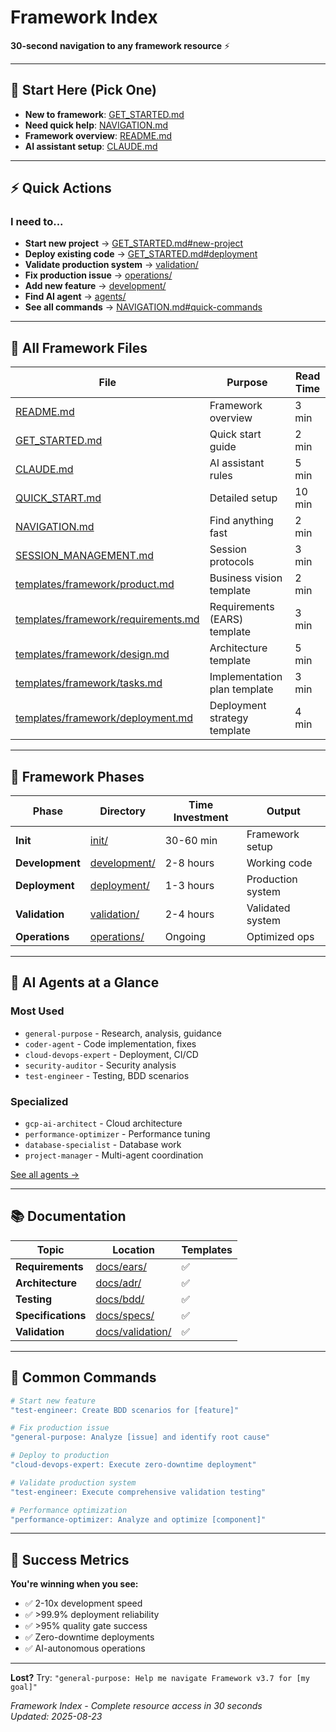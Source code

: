 # Framework Index

**30-second navigation to any framework resource** ⚡

---

## 🎯 **Start Here (Pick One)**
- **New to framework**: [GET_STARTED.md](GET_STARTED.md) 
- **Need quick help**: [NAVIGATION.md](NAVIGATION.md)
- **Framework overview**: [README.md](README.md)
- **AI assistant setup**: [CLAUDE.md](CLAUDE.md)

---

## ⚡ **Quick Actions**

### I need to...
- **Start new project** → [GET_STARTED.md#new-project](GET_STARTED.md#new-project-5-minute-setup)
- **Deploy existing code** → [GET_STARTED.md#deployment](GET_STARTED.md#deployment-only)  
- **Validate production system** → [validation/](validation/)
- **Fix production issue** → [operations/](operations/)
- **Add new feature** → [development/](development/)
- **Find AI agent** → [agents/](agents/)
- **See all commands** → [NAVIGATION.md#quick-commands](NAVIGATION.md#-quick-commands-by-use-case)

---

## 📁 **All Framework Files**

| File | Purpose | Read Time |
|------|---------|-----------|
| [README.md](README.md) | Framework overview | 3 min |
| [GET_STARTED.md](GET_STARTED.md) | Quick start guide | 2 min |
| [CLAUDE.md](CLAUDE.md) | AI assistant rules | 5 min |
| [QUICK_START.md](QUICK_START.md) | Detailed setup | 10 min |
| [NAVIGATION.md](NAVIGATION.md) | Find anything fast | 2 min |
| [SESSION_MANAGEMENT.md](SESSION_MANAGEMENT.md) | Session protocols | 3 min |
| [templates/framework/product.md](templates/framework/product.md) | Business vision template | 2 min |
| [templates/framework/requirements.md](templates/framework/requirements.md) | Requirements (EARS) template | 3 min |
| [templates/framework/design.md](templates/framework/design.md) | Architecture template | 5 min |
| [templates/framework/tasks.md](templates/framework/tasks.md) | Implementation plan template | 3 min |
| [templates/framework/deployment.md](templates/framework/deployment.md) | Deployment strategy template | 4 min |

---

## 📂 **Framework Phases**

| Phase | Directory | Time Investment | Output |
|-------|-----------|----------------|---------|
| **Init** | [init/](init/) | 30-60 min | Framework setup |
| **Development** | [development/](development/) | 2-8 hours | Working code |
| **Deployment** | [deployment/](deployment/) | 1-3 hours | Production system |
| **Validation** | [validation/](validation/) | 2-4 hours | Validated system |
| **Operations** | [operations/](operations/) | Ongoing | Optimized ops |

---

## 🤖 **AI Agents at a Glance**

### Most Used
- `general-purpose` - Research, analysis, guidance
- `coder-agent` - Code implementation, fixes  
- `cloud-devops-expert` - Deployment, CI/CD
- `security-auditor` - Security analysis
- `test-engineer` - Testing, BDD scenarios

### Specialized  
- `gcp-ai-architect` - Cloud architecture
- `performance-optimizer` - Performance tuning
- `database-specialist` - Database work
- `project-manager` - Multi-agent coordination

[See all agents →](agents/)

---

## 📚 **Documentation**

| Topic | Location | Templates |
|-------|----------|-----------|
| **Requirements** | [docs/ears/](docs/ears/) | ✅ |
| **Architecture** | [docs/adr/](docs/adr/) | ✅ |
| **Testing** | [docs/bdd/](docs/bdd/) | ✅ |
| **Specifications** | [docs/specs/](docs/specs/) | ✅ |
| **Validation** | [docs/validation/](docs/validation/) | ✅ |

---

## 🔧 **Common Commands**

```bash
# Start new feature
"test-engineer: Create BDD scenarios for [feature]"

# Fix production issue  
"general-purpose: Analyze [issue] and identify root cause"

# Deploy to production
"cloud-devops-expert: Execute zero-downtime deployment"

# Validate production system
"test-engineer: Execute comprehensive validation testing"

# Performance optimization
"performance-optimizer: Analyze and optimize [component]"
```

---

## 🎯 **Success Metrics**

**You're winning when you see:**
- ✅ 2-10x development speed
- ✅ >99.9% deployment reliability  
- ✅ >95% quality gate success
- ✅ Zero-downtime deployments
- ✅ AI-autonomous operations

---

**Lost?** Try: `"general-purpose: Help me navigate Framework v3.7 for [my goal]"`

*Framework Index - Complete resource access in 30 seconds*  
*Updated: 2025-08-23*